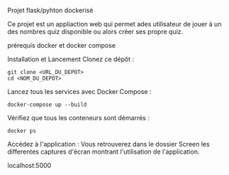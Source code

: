 Projet flask/pyhton dockerisé

Ce projet est un appliaction web qui permet ades utilisateur de jouer à un des nombres quiz disponible ou alors créer ses propre quiz.

prérequis 
docker et docker compose

Installation et Lancement
Clonez ce dépôt :

    git clone <URL_DU_DEPOT>
    cd <NOM_DU_DEPOT>

Lancez tous les services avec Docker Compose :

    docker-compose up --build

Vérifiez que tous les conteneurs sont démarrés :

    docker ps 

Accédez à l'application : Vous retrouverez dans le dossier Screen les differentes captures d'écran montrant l'utilisation de l'application.

localhost:5000
